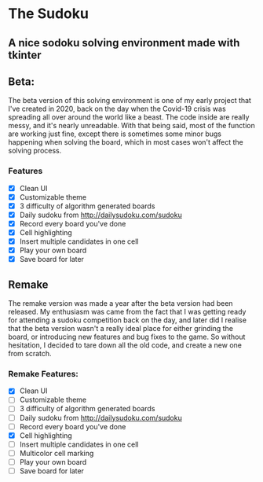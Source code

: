 # The Sudoku
## A nice sodoku solving environment made with tkinter

## Beta:
The beta version of this solving environment is one of my early project that I've created in 2020, back on the day when the Covid-19 crisis was spreading all over around the world like a beast. The code inside are really messy, and it's nearly unreadable. With that being said, most of the function are working just fine, except there is sometimes some minor bugs happening when solving the board, which in most cases won't affect the solving process.

### Features
- [x] Clean UI
- [x] Customizable theme
- [x] 3 difficulty of algorithm generated boards
- [x] Daily sudoku from http://dailysudoku.com/sudoku
- [x] Record every board you've done
- [x] Cell highlighting
- [x] Insert multiple candidates in one cell
- [x] Play your own board
- [x] Save board for later

## Remake
The remake version was made a year after the beta version had been released. My enthusiasm was came from the fact that I was getting ready for attending a sudoku competition back on the day, and later did I realise that the beta version wasn't a really ideal place for either grinding the board, or introducing new features and bug fixes to the game. So without hesitation, I decided to tare down all the old code, and create a new one from scratch.

### Remake Features:
- [x] Clean UI
- [ ] Customizable theme
- [ ] 3 difficulty of algorithm generated boards
- [ ] Daily sudoku from http://dailysudoku.com/sudoku
- [ ] Record every board you've done
- [x] Cell highlighting
- [ ] Insert multiple candidates in one cell
- [ ] Multicolor cell marking
- [ ] Play your own board
- [ ] Save board for later

